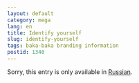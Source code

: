 ```yaml
---
layout: default
category: mega
lang: en
title: Identify yourself
slug: identify-yourself
tags: baka-baka branding information 
postid: 1340
---
```

<p>Sorry, this entry is only available in <a href="/mega/export/getposts.php">Russian</a>.</p>